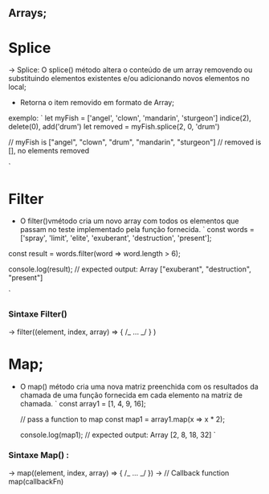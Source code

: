 ## Arrays;

# Splice

-> Splice: O splice() método altera o conteúdo de um array removendo
ou substituindo elementos existentes e/ou adicionando novos elementos no local;

- Retorna o item removido em formato de Array;

exemplo: `
let myFish = ['angel', 'clown', 'mandarin', 'sturgeon']
indice(2), delete(0), add('drum')
let removed = myFish.splice(2, 0, 'drum')

// myFish is ["angel", "clown", "drum", "mandarin", "sturgeon"]
// removed is [], no elements removed

`

# Filter

- O filter()vmétodo cria um novo array com todos os elementos que passam no teste implementado pela função fornecida.
  `
  const words = ['spray', 'limit', 'elite', 'exuberant', 'destruction', 'present'];

const result = words.filter(word => word.length > 6);

console.log(result);
// expected output: Array ["exuberant", "destruction", "present"]

`

### Sintaxe Filter()

-> filter((element, index, array) => { /_ ... _/ } )

# Map;

- O map() método cria uma nova matriz preenchida com os resultados da chamada de uma função fornecida em cada elemento na matriz de chamada.
  `
  const array1 = [1, 4, 9, 16];

  // pass a function to map
  const map1 = array1.map(x => x \* 2);

  console.log(map1);
  // expected output: Array [2, 8, 18, 32]
  `

### Sintaxe Map() :

-> map((element, index, array) => { /_ ... _/ })
-> // Callback function map(callbackFn)

